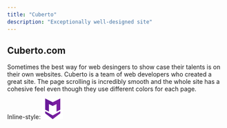 ```yaml
---
title: "Cuberto"
description: "Exceptionally well-designed site"
---
```


## Cuberto.com


Sometimes the best way for web desingers to show case their talents is on their own websites. Cuberto is a team of web developers who created a great site. The page scrolling is incredibly smooth and the whole site has a cohesive feel even though they use different colors for each page.

Inline-style: 
![alt text](https://github.com/adam-p/markdown-here/raw/master/src/common/images/icon48.png "Logo Title Text 1")
